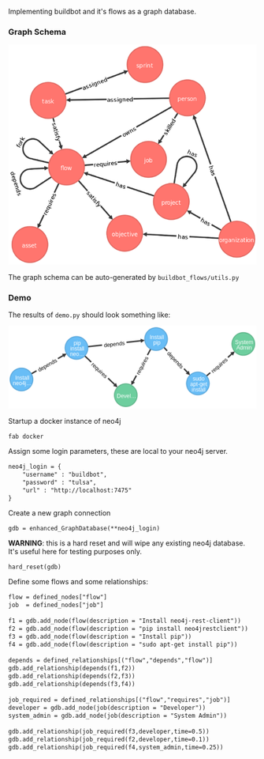 Implementing buildbot and it's flows as a graph database.

### Graph Schema

![](example_images/graph_schema.png)

The graph schema can be auto-generated by `buildbot_flows/utils.py`

### Demo

The results of `demo.py` should look something like:

![](example_images/example_flow.png)

Startup a docker instance of neo4j

    fab docker

Assign some login parameters, these are local to your neo4j server.

    neo4j_login = {
        "username" : "buildbot",
        "password" : "tulsa",
        "url" : "http://localhost:7475"
    }

Create a new graph connection

    gdb = enhanced_GraphDatabase(**neo4j_login)

**WARNING**: this is a hard reset and will wipe any existing neo4j database. It's useful here for testing purposes only.

    hard_reset(gdb)

Define some flows and some relationships:

    flow = defined_nodes["flow"]
    job  = defined_nodes["job"]

    f1 = gdb.add_node(flow(description = "Install neo4j-rest-client"))
    f2 = gdb.add_node(flow(description = "pip install neo4jrestclient"))
    f3 = gdb.add_node(flow(description = "Install pip"))
    f4 = gdb.add_node(flow(description = "sudo apt-get install pip"))

    depends = defined_relationships[("flow","depends","flow")]
    gdb.add_relationship(depends(f1,f2))
    gdb.add_relationship(depends(f2,f3))
    gdb.add_relationship(depends(f3,f4))

    job_required = defined_relationships[("flow","requires","job")]
    developer = gdb.add_node(job(description = "Developer"))
    system_admin = gdb.add_node(job(description = "System Admin"))
    
    gdb.add_relationship(job_required(f3,developer,time=0.5))
    gdb.add_relationship(job_required(f2,developer,time=0.1))
    gdb.add_relationship(job_required(f4,system_admin,time=0.25))